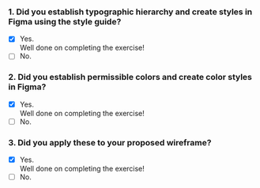 ### 1. Did you establish typographic hierarchy and create styles in Figma using the style guide?

- [x] Yes. <br>
      Well done on completing the exercise!
- [ ] No.

### 2. Did you establish permissible colors and create color styles in Figma?

- [x] Yes. <br>
      Well done on completing the exercise!
- [ ] No.

### 3. Did you apply these to your proposed wireframe?

- [x] Yes. <br>
      Well done on completing the exercise!
- [ ] No.
